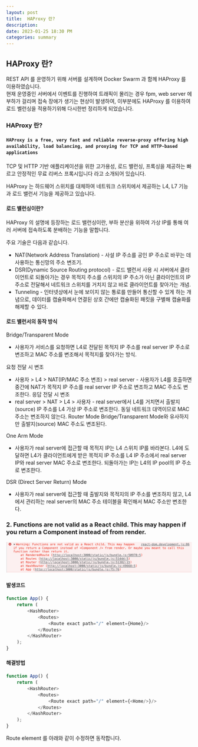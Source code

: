```yaml
---
layout: post  
title:  HAProxy 란?
description:  
date: 2023-01-25 18:30 PM  
categories: summary
---
```


## HAProxy 란?

REST API 를 운영하기 위해 서버를 설계하며  Docker Swarm 과 함께 HAProxy 를 이용하였습니다. <br>
 현재 운영중인 서버에서 이벤트를 진행하여 트래픽이 몰리는 경우 fpm, web server 에 부하가 걸리며 접속 장애가 생기는 현상이 발생하여, 
이부분에도 HAProxy 를 이용하여 로드 벨런싱을 적용하기위해 다시한번 정리하게 되었습니다.


### HAProxy 란?

#### `HAProxy is a free, very fast and reliable reverse-proxy offering high availability, load balancing, and proxying for TCP and HTTP-based applications`
 TCP 및 HTTP 기반 애플리케이션을 위한 고가용성, 로드 밸런싱, 프록싱을 제공하는 빠르고 안정적인 무료 리버스 프록시입니다 라고 소개되어 있습니다.<br>

HAProxy 는 하드웨어 스위치를 대체하여 네트워크 스위치에서 제공하는 L4, L7 기능과 로드 밸런서 기능을 제공하고 있습니다.

#### 로드 밸런싱이란?
HAProxy 의 설명에 등장하는 로드 밸런싱이란,
부하 분산을 위하여 가상 IP를 통해 여러 서버에 접속하도록 분배하는 기능을 말합니다.

주요 기술은 다음과 같습니다.
* NAT(Network Address Translation) - 사설 IP 주소를 공인 IP 주소로 바꾸는 데 사용하는 통신망의 주소 변조기.
* DSR(Dynamic Source Routing protocol) - 로드 밸런서 사용 시 서버에서 클라이언트로 되돌아가는 경우 목적지 주소를 스위치의 IP 주소가 아닌 클라이언트의 IP 주소로 전달해서 네트워크 스위치를 거치지 않고 바로 클라이언트를 찾아가는 개념.
* Tunneling - 인터넷상에서 눈에 보이지 않는 통로를 만들어 통신할 수 있게 하는 개념으로, 데이터를 캡슐화해서 연결된 상호 간에만 캡슐화된 패킷을 구별해 캡슐화를 해제할 수 있다.

#### 로드 밸런서의 동작 방식


Bridge/Transparent Mode
* 사용자가 서비스를 요청하면 L4로 전달된 목적지 IP 주소를 real server IP 주소로 변조하고 MAC 주소를 변조해서 목적지를 찾아가는 방식.

요청 전달 시 변조
* 사용자 > L4 > NAT(IP/MAC 주소 변조) > real server - 사용자가 L4를 호출하면 중간에 NAT가 목적지 IP 주소를 real server IP 주소로 변조하고 MAC 주소도 변조한다.
  응답 전달 시 변조
* real server > NAT > L4 > 사용자 - real server에서 L4를 거치면서 출발지(source) IP 주소를 L4 가상 IP 주소로 변조한다. 동일 네트워크 대역이므로 MAC 주소는 변조하지 않는다.
  Router Mode
  Bridge/Transparent Mode와 유사하지만 출발지(source) MAC 주소도 변조된다.

One Arm Mode
* 사용자가 real server에 접근할 때 목적지 IP는 L4 스위치 IP를 바라본다. L4에 도달하면 L4가 클라이언트에게 받은 목적지 IP 주소를 L4 IP 주소에서 real server IP와 real server MAC 주소로 변조한다. 되돌아가는 IP는 L4의 IP pool의 IP 주소로 변조한다.

DSR (Direct Server Return) Mode
* 사용자가 real server에 접근할 때 출발지와 목적지의 IP 주소를 변조하지 않고, L4에서 관리하는 real server의 MAC 주소 테이블을 확인해서 MAC 주소만 변조한다.


### 2. Functions are not valid as a React child. This may happen if you return a Component instead of <Component /> from render.

![2023_01_19_1](/assets/img/post/2023-01-24-1.png)

#### 발생코드

```js
function App() {
    return (
        <HashRouter>
            <Routes>
                <Route exact path="/" element={Home}/>
            </Routes>
        </HashRouter>
    );
}
```

#### 해결방법

```js
function App() {
    return (
        <HashRouter>
            <Routes>
                <Route exact path="/" element={<Home/>}/>
            </Routes>
        </HashRouter>
    );
}
```

Route element 를 아래와 같이 수정하면 동작합니다.